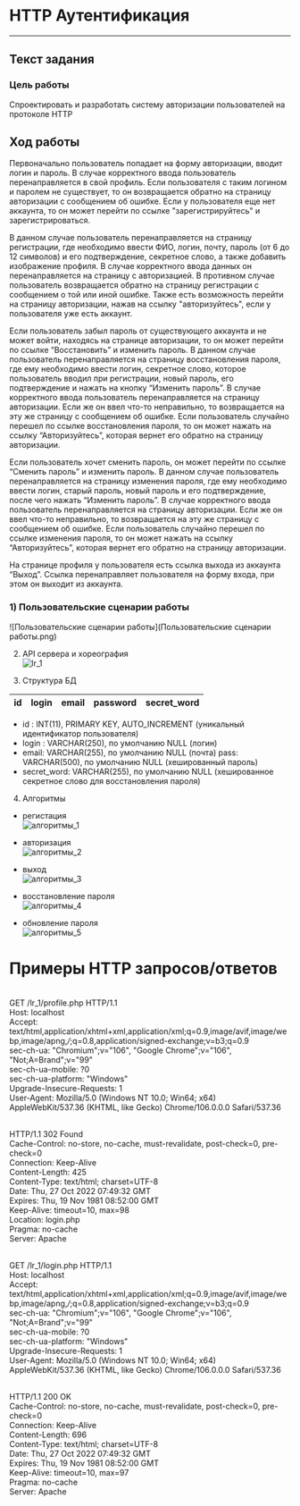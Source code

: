 # HTTP Аутентификация
---
## Текст задания
### Цель работы
Спроектировать и разработать систему авторизации пользователей на протоколе HTTP

## Ход работы

Первоначально пользователь попадает на форму авторизации, вводит логин и пароль. В случае корректного ввода пользователь перенаправляется в свой профиль. Если пользователя с таким логином и паролем не существует, то он возвращается обратно на страницу авторизации с сообщением об ошибке. Если у пользователя еще нет аккаунта, то он может перейти по ссылке "зарегистрируйтесь" и зарегистрироваться.

В данном случае пользователь перенаправляется на страницу регистрации, где необходимо ввести ФИО, логин, почту, пароль (от 6 до 12 символов) и его подтверждение, секретное слово, а также добавить изображение профиля. В случае корректного ввода данных он перенаправляется на страницу с авторизацией. В противном случае пользователь возвращается обратно на страницу регистрации с сообщением о той или иной ошибке. Также есть возможность перейти на страницу авторизации, нажав на ссылку "авторизуйтесь", если у пользователя уже есть аккаунт.

Если пользователь забыл пароль от существующего аккаунта и не может войти, находясь на странице авторизации, то он может перейти по ссылке “Восстановить” и изменить пароль. В данном случае пользователь перенаправляется на страницу восстановления пароля, где ему необходимо ввести логин, секретное слово, которое пользователь вводил при регистрации, новый пароль, его подтверждение и нажать на кнопку “Изменить пароль”. В случае корректного ввода пользователь перенаправляется на страницу авторизации. Если же он ввел что-то неправильно, то возвращается на эту же страницу с сообщением об ошибке. Если пользователь случайно перешел по ссылке восстановления пароля, то он может нажать на ссылку “Авторизуйтесь”, которая вернет его обратно на страницу авторизации.

Если пользователь хочет сменить пароль, он может перейти по ссылке “Сменить пароль” и изменить пароль. В данном случае пользователь перенаправляется на страницу изменения пароля, где ему необходимо ввести логин, старый пароль, новый пароль и его подтверждение, после чего нажать “Изменить пароль”. В случае корректного ввода пользователь перенаправляется на страницу авторизации. Если же он ввел что-то неправильно, то возвращается на эту же страницу с сообщением об ошибке. Если пользователь случайно перешел по ссылке изменения пароля, то он может нажать на ссылку “Авторизуйтесь”, которая вернет его обратно на страницу авторизации.

На странице профиля у пользователя есть ссылка выхода из аккаунта “Выход”. Ссылка перенаправляет пользователя на форму входа, при этом он выходит из аккаунта. 

### 1) Пользовательские сценарии работы

![Пользовательские сценарии работы](Пользовательские сценарии работы.png)

2) API сервера и хореография\
![lr_1](хореография.png)

3) Структура БД

| id | login | email | password | secret_word |
| ------ | ------ | ------ | ------ | ------ |

- id : INT(11), PRIMARY KEY, AUTO_INCREMENT
(уникальный идентификатор пользователя)
- login : VARCHAR(250), по умолчанию NULL
(логин)
- email: VARCHAR(255), по умолчанию NULL
(почта)
pass: VARCHAR(500), по умолчанию NULL
(хешированный пароль)
- secret_word: VARCHAR(255), по умолчанию NULL
(хешированное секретное слово для восстановления пароля)

4) Алгоритмы

- регистация\
![алгоритмы_1](алгоритмы1.jpg)

- авторизация\
![алгоритмы_2](алгоритмы2.jpg)

- выход\
![алгоритмы_3](алгоритмы3.jpg)

- восстановление пароля\
![алгоритмы_4](алгоритмы_4.jpg)

- обновление пароля\
![алгоритмы_5](алгоритмы5.jpg)

# Примеры HTTP запросов/ответов

<br>GET /lr_1/profile.php HTTP/1.1
<br>Host: localhost
<br>Accept: text/html,application/xhtml+xml,application/xml;q=0.9,image/avif,image/webp,image/apng,*/*;q=0.8,application/signed-exchange;v=b3;q=0.9
<br>sec-ch-ua: "Chromium";v="106", "Google Chrome";v="106", "Not;A=Brand";v="99"
<br>sec-ch-ua-mobile: ?0
<br>sec-ch-ua-platform: "Windows"
<br>Upgrade-Insecure-Requests: 1
<br>User-Agent: Mozilla/5.0 (Windows NT 10.0; Win64; x64) AppleWebKit/537.36 (KHTML, like Gecko) Chrome/106.0.0.0 Safari/537.36

<br>HTTP/1.1 302 Found
<br>Cache-Control: no-store, no-cache, must-revalidate, post-check=0, pre-check=0
<br>Connection: Keep-Alive
<br>Content-Length: 425
<br>Content-Type: text/html; charset=UTF-8
<br>Date: Thu, 27 Oct 2022 07:49:32 GMT
<br>Expires: Thu, 19 Nov 1981 08:52:00 GMT
<br>Keep-Alive: timeout=10, max=98
<br>Location: login.php
<br>Pragma: no-cache
<br>Server: Apache

<br>GET /lr_1/login.php HTTP/1.1
<br>Host: localhost
<br>Accept: text/html,application/xhtml+xml,application/xml;q=0.9,image/avif,image/webp,image/apng,*/*;q=0.8,application/signed-exchange;v=b3;q=0.9
<br>sec-ch-ua: "Chromium";v="106", "Google Chrome";v="106", "Not;A=Brand";v="99"
<br>sec-ch-ua-mobile: ?0
<br>sec-ch-ua-platform: "Windows"
<br>Upgrade-Insecure-Requests: 1
<br>User-Agent: Mozilla/5.0 (Windows NT 10.0; Win64; x64) AppleWebKit/537.36 (KHTML, like Gecko) Chrome/106.0.0.0 Safari/537.36

<br>HTTP/1.1 200 OK
<br>Cache-Control: no-store, no-cache, must-revalidate, post-check=0, pre-check=0
<br>Connection: Keep-Alive
<br>Content-Length: 696
<br>Content-Type: text/html; charset=UTF-8
<br>Date: Thu, 27 Oct 2022 07:49:32 GMT
<br>Expires: Thu, 19 Nov 1981 08:52:00 GMT
<br>Keep-Alive: timeout=10, max=97
<br>Pragma: no-cache
<br>Server: Apache
